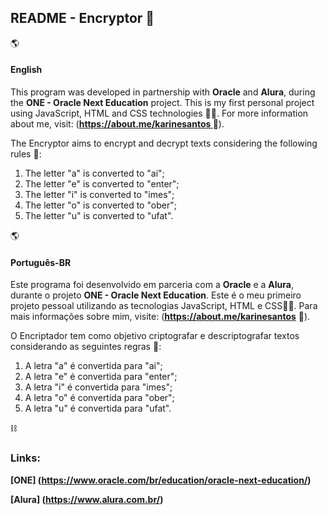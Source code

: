 ## README - Encryptor :closed_lock_with_key:

:earth_americas: 

<h4>English</h4>

This program was developed in partnership with <strong>Oracle</strong> and <strong>Alura</strong>, during the <strong>ONE - Oracle Next Education</strong> project. This is my first personal project using JavaScript, HTML and CSS technologies :seedling::cool:. For more information about me, visit: (<strong>https://about.me/karinesantos </strong>:raising_hand:). 



The Encryptor aims to encrypt and decrypt texts considering the following rules :bookmark_tabs::

<ol> 
    <li>The letter "a" is converted to "ai";</li> 
    <li>The letter "e" is converted to "enter";</li> 
    <li>The letter "i" is converted to "imes";</li> 
    <li>The letter "o" is converted to "ober";</li> 
    <li>The letter "u" is converted to "ufat".</li> 
</ol>



:earth_americas:

<h4>Português-BR</h4> 

Este programa foi desenvolvido em parceria com a <strong>Oracle</strong> e a <strong>Alura</strong>, durante o projeto <strong>ONE - Oracle Next Education</strong>. Este é o meu primeiro projeto pessoal utilizando as tecnologias JavaScript, HTML e CSS:seedling::cool:. Para mais informações sobre mim, visite: (<strong>https://about.me/karinesantos</strong> :raising_hand:). 



O Encriptador tem como objetivo criptografar e descriptografar textos considerando as seguintes regras :bookmark_tabs:: 

<ol>
    <li>A letra "a" é convertida para "ai";</li>
    <li>A letra "e" é convertida para "enter";</li>
	<li>A letra "i" é convertida para "imes";</li>
	<li>A letra "o" é convertida para "ober";</li>
	 <li>A letra "u" é convertida para "ufat".</li>
</ol>



:chains: 

<h3>Links:</h3> 

**[ONE] (https://www.oracle.com/br/education/oracle-next-education/)**

**[Alura] (https://www.alura.com.br/)**

